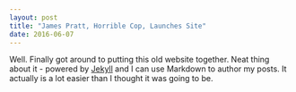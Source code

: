 ```yaml
---
layout: post
title: "James Pratt, Horrible Cop, Launches Site"
date: 2016-06-07
---
```


Well. Finally got around to putting this old website together. Neat thing about it - powered by [Jekyll](http://jekyllrb.com) and I can use Markdown to author my posts. It actually is a lot easier than I thought it was going to be.
